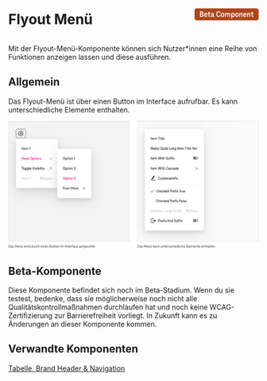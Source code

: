 <div style="display: inline-flex; align-items: center; justify-content: space-between; width: 100%;">
    <h1>Flyout Menü</h1>
    <img src="assets/beta.png" alt="Beta Component" />
</div>

Mit der Flyout-Menü-Komponente können sich Nutzer\*innen eine Reihe von Funktionen anzeigen lassen und diese ausführen.

## Allgemein

Das Flyout-Menü ist über einen Button im Interface aufrufbar. Es kann unterschiedliche Elemente enthalten.

![Image Name](./img/General_de.png)

## Beta-Komponente

Diese Komponente befindet sich noch im Beta-Stadium. Wenn du sie testest, bedenke, dass sie möglicherweise noch nicht alle Qualitätskontrollmaßnahmen durchlaufen hat und noch keine WCAG-Zertifizierung zur Barrierefreiheit vorliegt. In Zukunft kann es zu Änderungen an dieser Komponente kommen.

## Verwandte Komponenten

<a href="?path=/usage/components-table--standard">Tabelle, </a>
<a href="?path=/usage/components-brand-header-navigation--standard">Brand Header & Navigation</a>
